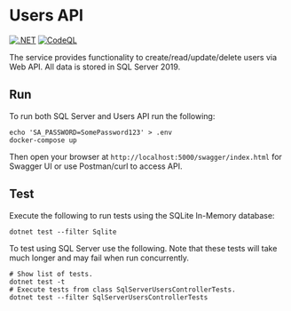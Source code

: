 # Users API

[![.NET](https://github.com/iskorotkov/users-api/actions/workflows/dotnet.yml/badge.svg)](https://github.com/iskorotkov/users-api/actions/workflows/dotnet.yml)
[![CodeQL](https://github.com/iskorotkov/users-api/actions/workflows/codeql-analysis.yml/badge.svg)](https://github.com/iskorotkov/users-api/actions/workflows/codeql-analysis.yml)

The service provides functionality to create/read/update/delete users via Web API. All data is stored in SQL Server 2019.

## Run

To run both SQL Server and Users API run the following:

```shell
echo 'SA_PASSWORD=SomePassword123' > .env
docker-compose up
```

Then open your browser at `http://localhost:5000/swagger/index.html` for Swagger UI or use Postman/curl to access API.

## Test

Execute the following to run tests using the SQLite In-Memory database:

```shell
dotnet test --filter Sqlite
```

To test using SQL Server use the following. Note that these tests will take much longer and may fail when run concurrently.

```shell
# Show list of tests.
dotnet test -t
# Execute tests from class SqlServerUsersControllerTests.
dotnet test --filter SqlServerUsersControllerTests
```
